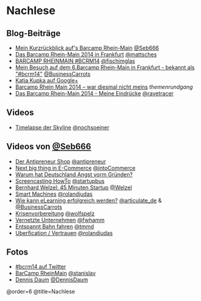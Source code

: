 # Nachlese

## Blog-Beiträge

 * [Mein Kurzrückblick auf's Barcamp Rhein-Main](http://seb666.de/barcamp-rhein-main/) [@Seb666](https://twitter.com/Seb666)
 * [Das Barcamp Rhein-Main 2014 in Frankfurt](http://blog.sperr-objekt.de/content/1000444-Das-Barcamp-Rhein-Main-2014-in-Frankfurt.html)  [@mattsches](https://twitter.com/mattsches)
 * [BARCAMP RHEINMAIN #BCRM14](http://fischimglas.de/2014/11/barcamp-rheinmain-bcrm14/) [@fischimglas](https://twitter.com/fischimglas)
 * [Mein Besuch auf dem 6.Barcamp Rhein-Main in Frankfurt - bekannt als "#bcrm14"](http://blog.carrot-solutions.de/2014/11/23/mein-besuch-auf-dem-6barcamp-rhein-main-frankfurt-bekannt-als-bcrm14) [@BusinessCarrots](https://twitter.com/BusinessCarrots)
 * [Katja Kupka auf Google+](https://plus.google.com/108871722761215767898/posts/FG35c2nJmzC)
 * [Barcamp Rhein Main 2014 – war diesmal nicht meins](http://themenrundgang.wordpress.com/2014/11/24/barcamp-rhein-main-2014-war-diesmal-nicht-meins/) *themenrundgang*
 * [Das Barcamp Rhein-Main 2014 - Meine Eindrücke](http://blog.ravetracer.de/posts/bcrm_14_erfahrungsbericht) [@ravetracer](https://twitter.com/ravetracer)

## Videos

 * [Timelapse der Skyline](http://instagram.com/p/vwdrX8kIZw/) [@nochsoeiner](https://twitter.com/nochsoeiner)
 
## Videos von [@Seb666](https://twitter.com/Seb666)

 * [Der Antipreneur Shop](https://www.youtube.com/watch?v=Oe_L1i9iOoo&list=PLcnbyt0oH1b52Lh-S2seDeJbWuLbOn8ZL) [@antipreneur](https://twitter.com/antipreneur)
 * [Next big thing in E-Commerce](https://www.youtube.com/watch?v=_m6pAKvF_ZQ&list=PLcnbyt0oH1b52Lh-S2seDeJbWuLbOn8ZL&index=2) [@intoCommerce](https://twitter.com/intoCommerce)
 * [Warum hat Deutschland Angst vorm Gründen?](https://www.youtube.com/watch?v=CsOszQb6hdo&list=PLcnbyt0oH1b52Lh-S2seDeJbWuLbOn8ZL&index=3) 
 * [Screencasting HowTo](https://www.youtube.com/watch?v=-eLn4ilmveI&list=PLcnbyt0oH1b52Lh-S2seDeJbWuLbOn8ZL&index=4) [@startupbus](https://twitter.com/startupbus)
 * [Bernhard Welzel: 45 Minuten Startup](https://www.youtube.com/watch?v=GwbehMZ1Xps&list=PLcnbyt0oH1b52Lh-S2seDeJbWuLbOn8ZL&index=5) [@Welzel](https://twitter.com/Welzel)
 * [Smart Machines](https://www.youtube.com/watch?v=WaYK5nYuIhE&list=PLcnbyt0oH1b52Lh-S2seDeJbWuLbOn8ZL&index=6) [@rolandjudas](https://twitter.com/rolandjudas)
 * [Wie kann eLearning erfolgreich werden?](https://www.youtube.com/watch?v=kBvC-kcOzew&list=PLcnbyt0oH1b52Lh-S2seDeJbWuLbOn8ZL&index=7) [@articulate_de](https://twitter.com/articulate_de) & [@BusinessCarrots](https://twitter.com/BusinessCarrots)
 * [Krisenvorbereitung](https://www.youtube.com/watch?v=TZDfErYnwJo&list=PLcnbyt0oH1b52Lh-S2seDeJbWuLbOn8ZL&index=8) [@wolfspelz](https://twitter.com/wolfspelz)
 * [Vernetzte Unternehmen](https://www.youtube.com/watch?v=8D0RWKfl8-E&list=PLcnbyt0oH1b52Lh-S2seDeJbWuLbOn8ZL&index=9) [@fwhamm](https://twitter.com/fwhamm)
 * [Entspannt Bahn fahren](https://www.youtube.com/watch?v=ya5DjBk_4Jc&list=PLcnbyt0oH1b52Lh-S2seDeJbWuLbOn8ZL&index=10) [@tmmd](https://twitter.com/tmmd)
 * [Uberfication / Vertrauen](https://www.youtube.com/watch?v=YCh1RD-ReQs&list=PLcnbyt0oH1b52Lh-S2seDeJbWuLbOn8ZL&index=11) [@rolandjudas](https://twitter.com/rolandjudas)

## Fotos

 * [#bcrm14 auf Twitter](https://www.flickr.com/search/?sort=date-posted-desc&text=%23bcrm14)
 * [BarCamp RheinMain](https://www.flickr.com/photos/color_driver/sets/72157649016203830/) [@stanislav](https://twitter.com/stanislav)
 * [Dennis Daum](https://plus.google.com/photos/+DennisDaum/albums/6085015026989769489) [@DennisDaum](https://twitter.com/DennisDaum) 

@order=6
@title=Nachlese

